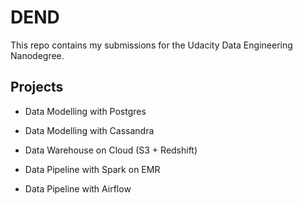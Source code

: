 # DEND

This repo contains my submissions for the Udacity Data Engineering Nanodegree.

## Projects

- Data Modelling with Postgres
- Data Modelling with Cassandra

- Data Warehouse on Cloud (S3 + Redshift)

- Data Pipeline with Spark on EMR

- Data Pipeline with Airflow




